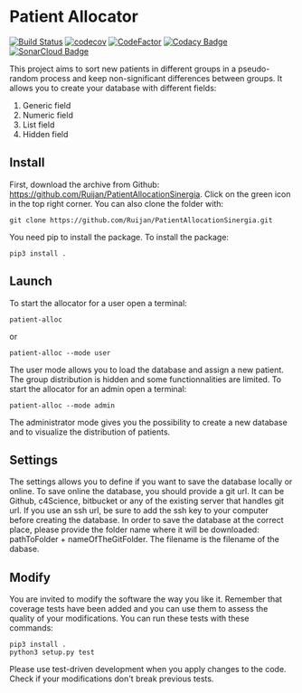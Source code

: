 # Patient Allocator
[![Build Status](https://travis-ci.org/Ruijan/PatientAllocationSinergia.svg?branch=master)](https://travis-ci.org/Ruijan/PatientAllocationSinergia)
[![codecov](https://codecov.io/gh/Ruijan/PatientAllocationSinergia/branch/master/graph/badge.svg)](https://codecov.io/gh/Ruijan/PatientAllocationSinergia)
[![CodeFactor](https://www.codefactor.io/repository/github/ruijan/patientallocationsinergia/badge)](https://www.codefactor.io/repository/github/ruijan/patientallocationsinergia)
[![Codacy Badge](https://api.codacy.com/project/badge/Grade/5839e54e7307428a8291808e2539c4da)](https://www.codacy.com/app/rechenmann/PatientAllocationSinergia?utm_source=github.com&amp;utm_medium=referral&amp;utm_content=Ruijan/PatientAllocationSinergia&amp;utm_campaign=Badge_Grade)
[![SonarCloud Badge](https://sonarcloud.io/api/project_badges/measure?project=Ruijan_PatientAllocationSinergia&metric=alert_status)](https://sonarcloud.io/api/project_badges/measure?project=Ruijan_PatientAllocationSinergia&metric=alert_status)

This project aims to sort new patients in different groups in a pseudo-random process and keep non-significant differences between groups.
It allows you to create your database with different fields:
1. Generic field
2. Numeric field
3. List field
4. Hidden field

## Install
First, download the archive from Github: https://github.com/Ruijan/PatientAllocationSinergia. Click on the green icon in the top right corner.
You can also clone the folder with:
```
git clone https://github.com/Ruijan/PatientAllocationSinergia.git
```
You need pip to install the package.
To install the package:

```
pip3 install .
```

## Launch
To start the allocator for a user open a terminal:
```
patient-alloc
```
or
```
patient-alloc --mode user
```
The user mode allows you to load the database and assign a new patient. The group distribution is hidden and some functionnalities are limited.
To start the allocator for an admin open a terminal:

```
patient-alloc --mode admin
```
The administrator mode gives you the possibility to create a new database and to visualize the distribution of patients.

## Settings
The settings allows you to define if you want to save the database locally or online. To save online the database, you should provide a git url. It can be Github, c4Science, bitbucket or any of the existing server that handles git url. If you use an ssh url, be sure to add the ssh key to your computer before creating the database. 
In order to save the database at the correct place, please provide the folder name where it will be downloaded: pathToFolder + nameOfTheGitFolder. The filename is the filename of the dabase.

## Modify
You are invited to modify the software the way you like it. Remember that coverage tests have been added and you can use them to assess the quality of your modifications. You can run these tests with these commands:
```
pip3 install .
python3 setup.py test
```
Please use test-driven development when you apply changes to the code. Check if your modifications don't break previous tests.
